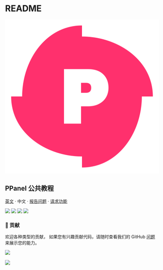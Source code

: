 # README

![](https://raw.githubusercontent.com/perfect-panel/ppanel-assets/refs/heads/main/logo.svg)

## PPanel 公共教程

[英文](<README.md>) · 中文 · [报告问题](https://github.com/perfect-panel/ppanel-tutorial/issues/new/choose) · [请求功能](https://github.com/perfect-panel/ppanel-tutorial/issues/new/choose)

[![](https://img.shields.io/github/contributors/perfect-panel/ppanel-tutorial?color=c4f042\&labelColor=black\&style=flat-square)](https://github.com/perfect-panel/ppanel-tutorial/graphs/contributors) [![](https://img.shields.io/github/forks/perfect-panel/ppanel-tutorial?color=8ae8ff\&labelColor=black\&style=flat-square)](https://github.com/perfect-panel/ppanel-tutorial/network/members) [![](https://img.shields.io/github/stars/perfect-panel/ppanel-tutorial?color=ffcb47\&labelColor=black\&style=flat-square)](https://github.com/perfect-panel/ppanel-tutorial/network/stargazers) [![](https://img.shields.io/github/issues/perfect-panel/ppanel-tutorial?color=ff80eb\&labelColor=black\&style=flat-square)](https://github.com/perfect-panel/ppanel-tutorial/issues)

### 🤝 贡献

欢迎各种类型的贡献， 如果您有兴趣贡献代码，请随时查看我们的 GitHub [问题](https://github.com/perfect-panel/ppanel-tutorial/issues) 来展示您的能力。

[![](https://img.shields.io/badge/%F0%9F%A4%AF\_pr\_welcome-%E2%86%92-ffcb47?labelColor=black\&style=for-the-badge)](https://github.com/perfect-panel/ppanel-tutorial/pulls)

[![](https://contrib.rocks/image?repo=perfect-panel/ppanel-tutorial)](https://github.com/perfect-panel/ppanel-tutorial/graphs/contributors)
